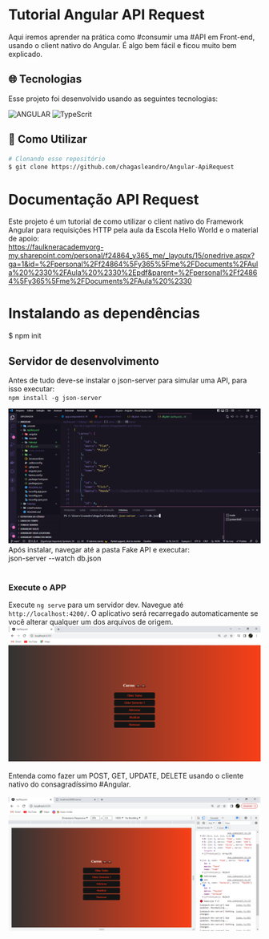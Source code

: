 # Tutorial Angular API Request
Aqui iremos aprender na prática como #consumir uma #API em Front-end, usando o client nativo do Angular.
É algo bem fácil e ficou muito bem explicado. 

## :globe_with_meridians: Tecnologias

Esse projeto foi desenvolvido usando as seguintes tecnologias:

<img  alt="ANGULAR"
     src="https://img.shields.io/badge/ANGULAR-E34F26?style=for-the-badge&logo=angular&logoColor=white"/>
<img alt="TypeScrit"
      src="https://img.shields.io/badge/typescript-%231572B6.svg?style=for-the-badge&logo=tpescript&logoColor=white"/>


## :wrench: Como Utilizar
```bash
# Clonando esse repositório
$ git clone https://github.com/chagasleandro/Angular-ApiRequest
```
# Documentação API Request
Este projeto é um tutorial de como utilizar o client nativo do Framework Angular para requisições HTTP pela aula da Escola Hello World e o material de apoio:</br> https://faulkneracademyorg-my.sharepoint.com/personal/f24864_y365_me/_layouts/15/onedrive.aspx?ga=1&id=%2Fpersonal%2Ff24864%5Fy365%5Fme%2FDocuments%2FAula%20%2330%2FAula%20%2330%2Epdf&parent=%2Fpersonal%2Ff24864%5Fy365%5Fme%2FDocuments%2FAula%20%2330

# Instalando as dependências
$ npm init

## Servidor de desenvolvimento
Antes de tudo deve-se instalar o json-server para simular uma API, para isso executar: </br>`npm install -g json-server`

<img src="/src/assets/dbjson.png" alt=""></br>
Após instalar, navegar até a pasta Fake API e executar: </br>json-server --watch db.json
</br></br>

### Execute o APP
Execute `ng serve` para um servidor dev. Navegue até `http://localhost:4200/`. O aplicativo será recarregado automaticamente se você alterar qualquer um dos arquivos de origem.</br>
<img src="/src/assets/Rest.png" alt=""></br></br>
Entenda como fazer um POST, GET, UPDATE, DELETE usando o cliente nativo do consagradíssimo #Angular.</br></br>
<img src="/src/assets/test.png" alt="">


